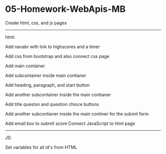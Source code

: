 # 05-Homework-WebApis-MB

Create html, css, and js pages
___________________________________
html:

Add navabr with link to highscores and a timer

Add css from bootstrap and also connect css page

Add main container

Add subcontainer inside main contianer

Add heading, paragraph, and start button

Add another subcontainer inside the main contianer

Add title queston and question chioce buttons

Add another subcontianer inside the main continer for the submit form

Add email box to submit score
Connect JavaScript to html page
____________________________________
JS:

Set variables for all id's from HTML

